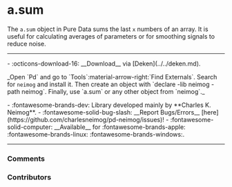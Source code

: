 # a.sum

The `a.sum` object in Pure Data sums the last `x` numbers of an array. It is useful for calculating averages of parameters or for smoothing signals to reduce noise.

---
<div class="grid cards" markdown>
- :octicons-download-16: __Download__ via [Deken](../../deken.md).  <p style="font-size: 14px">_Open `Pd` and go to `Tools`:material-arrow-right:`Find Externals`. Search for <code>neimog</code> and install it. Then create an object with `declare -lib neimog -path neimog`. Finally, use `a.sum` or any other object from `neimog`._</p>
- :fontawesome-brands-dev: Library developed mainly by **Charles K. Neimog**.
- :fontawesome-solid-bug-slash: __Report Bugs/Errors__ [here](https://github.com/charlesneimog/pd-neimog/issues)!
- :fontawesome-solid-computer: __Available__ for :fontawesome-brands-apple: :fontawesome-brands-linux: :fontawesome-brands-windows:.
</div>

---

<h3>Comments</h3>

<script src="https://giscus.app/client.js"
    data-repo="charlesneimog/Awesome-PD"
    data-repo-id="R_kgDOLaunFg"
    data-category="Comments"
    data-category-id="DIC_kwDOLaunFs4CnXHy"
    data-mapping="title"
    data-strict="0"
    data-reactions-enabled="1"
    data-emit-metadata="0"
    data-input-position="bottom"
    data-theme="preferred_color_scheme"
    data-lang="en"
    data-loading="lazy"
    crossorigin="anonymous"
    async>
</script>
    
<h3>Contributors</h3>

<div id="avatars"></div>

<script>
const nicknames = ["charlesneimog"];
const container = document.getElementById('avatars');
nicknames.forEach(nick => {
  const link = document.createElement('a');
  link.href = `https://github.com/${nick}`;
  link.target = '_blank'; // opens in new tab
  const img = document.createElement('img');
  img.src = `https://github.com/${nick}.png`;
  img.alt = nick;
  img.className = 'avatar';
  link.appendChild(img);
  container.appendChild(link);
});
</script>
    